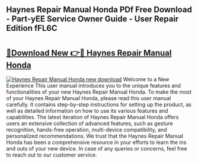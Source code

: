 ## Haynes Repair Manual Honda PDf Free Download - Part-yEE Service Owner Guide - User Repair Edition fFL6C

# <h2><a href="http://bc48399.oget.top/?id=Haynes+Repair+Manual+Honda">🔗Download New 👉🔴 Haynes Repair Manual Honda</a></h2>

[![Haynes Repair Manual Honda new download](https://i.imgur.com/5g1atiW.png)](http://bc48399.oget.top/?id=Haynes+Repair+Manual+Honda)
Welcome to a New Experience This user manual introduces you to the unique features and functionalities of your new Haynes Repair Manual Honda. To make the most of your Haynes Repair Manual Honda, please read this user manual carefully. It contains step-by-step instructions for setting up the product, as well as detailed information on how to use its various features and capabilities. The latest iteration of Haynes Repair Manual Honda offers users an extensive collection of advanced features, such as gesture recognition, hands-free operation, multi-device compatibility, and personalized recommendations. We trust that the Haynes Repair Manual Honda has been a comprehensive resource in your efforts to learn the ins and outs of your new device. In case of any queries or concerns, feel free to reach out to our customer service.
